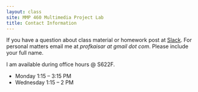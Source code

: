 ```yaml
---
layout: class
site: MMP 460 Multimedia Project Lab
title: Contact Information
---
```


If you have a question about class material or homework post at [Slack](https://mmp460-fall17.slack.com/messages). For personal matters email me at *profkaisar at gmail dot com*. Please include your full name.

I am available during office hours @ S622F.

- Monday 1:15 – 3:15 PM
- Wednesday 1:15 – 2 PM
